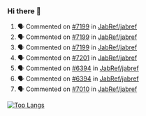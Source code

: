 ### Hi there 👋

<!--START_SECTION:activity-->
1. 🗣 Commented on [#7199](https://github.com/JabRef/jabref/issues/7199) in [JabRef/jabref](https://github.com/JabRef/jabref)
2. 🗣 Commented on [#7199](https://github.com/JabRef/jabref/issues/7199) in [JabRef/jabref](https://github.com/JabRef/jabref)
3. 🗣 Commented on [#7199](https://github.com/JabRef/jabref/issues/7199) in [JabRef/jabref](https://github.com/JabRef/jabref)
4. 🗣 Commented on [#7201](https://github.com/JabRef/jabref/issues/7201) in [JabRef/jabref](https://github.com/JabRef/jabref)
5. 🗣 Commented on [#6394](https://github.com/JabRef/jabref/issues/6394) in [JabRef/jabref](https://github.com/JabRef/jabref)
6. 🗣 Commented on [#6394](https://github.com/JabRef/jabref/issues/6394) in [JabRef/jabref](https://github.com/JabRef/jabref)
7. 🗣 Commented on [#7010](https://github.com/JabRef/jabref/issues/7010) in [JabRef/jabref](https://github.com/JabRef/jabref)
<!--END_SECTION:activity-->

[![Top Langs](https://github-readme-stats.vercel.app/api/top-langs/?username=k3KAW8Pnf7mkmdSMPHz27&layout=compact)](https://github.com/anuraghazra/github-readme-stats)

<!--
**k3KAW8Pnf7mkmdSMPHz27/k3KAW8Pnf7mkmdSMPHz27** is a ✨ _special_ ✨ repository because its `README.md` (this file) appears on your GitHub profile.

Here are some ideas to get you started:

- 🔭 I’m currently working on ...
- 🌱 I’m currently learning ...
- 👯 I’m looking to collaborate on ...
- 🤔 I’m looking for help with ...
- 💬 Ask me about ...
- 📫 How to reach me: ...
- 😄 Pronouns: ...
- ⚡ Fun fact: ...
-->
